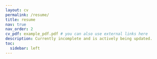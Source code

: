```yaml
---
layout: cv
permalink: /resume/
title: resume
nav: true
nav_order: 2
cv_pdf: example_pdf.pdf # you can also use external links here
description: Currently incomplete and is actively being updated.
toc:
  sidebar: left
---
```

